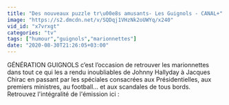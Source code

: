 ```yaml
---
title: "Des nouveaux puzzle tr\u00e8s amusants- Les Guignols - CANAL+"
image: "https://s2.dmcdn.net/v/SQDqj1VHzNk2oUWYq/x240"
vid_id: "x7vrxgt"
categories: "tv"
tags: ["humour","guignols","marionnettes"]
date: "2020-08-30T21:26:05+03:00"
---
```

GÉNÉRATION GUIGNOLS c’est l’occasion de retrouver les marionnettes dans tout ce qui les a rendu inoubliables de Johnny Hallyday à Jacques Chirac en passant par les spéciales consacrées aux Présidentielles, aux premiers ministres, au football... et aux scandales de tous bords.  <br>Retrouvez l'intégralité de l'émission ici :   <br>
